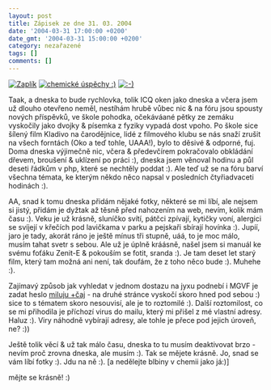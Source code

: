 ```yaml
---
layout: post
title: Zápisek ze dne 31. 03. 2004
date: '2004-03-31 17:00:00 +0200'
date_gmt: '2004-03-31 15:00:00 +0200'
category: nezařazené
tags: []
comments: []
---
```

<div >  <a href="/%base_url%/assets/old-images/zapli.jpg"><img alt="Zaplík" src="%base_url%/assets/old-images/zapli.jpg"></a>  <a href="/%base_url%/assets/old-images/srdicko.jpg"><img alt="chemické úspěchy :)" src="%base_url%/assets/old-images/srdicko.jpg"></a>  <a href="/%base_url%/assets/old-images/vysmati.jpg"><img alt=":-)" src="%base_url%/assets/old-images/vysmati.jpg"></a>  </div>
<p>Taak, a dneska to bude rychlovka, tolik ICQ oken jako dneska a včera jsem už dlouho otevřeno neměl, nestíhám  hrubě vůbec nic &amp; na fóru jsou spousty nových příspěvků, ve škole pohodka, očekáváané pětky ze zemáku vyskočily  jako dvojky &amp; písemka z fyziky vypadá dost vpoho. Po škole sice šílený film Kladivo na čarodějnice,  lidé z filmového klubu se nás snaží zrušit na všech forntách (Oko a teď tohle, UAAA!), bylo to děsivé &amp; odporné,  fuj. Doma dneska výjimečně nic, včera &amp; předevčírem pokračovalo obkládání dřevem, broušení &amp; uklízení po  práci :), dneska jsem věnoval hodinu a půl deseti řádkům v php, které se nechtěly poddat :). Ale teď už se na  fóru barví všechna témata, ke kterým někdo něco napsal v posledních čtyřiadvaceti hodinách :).</p>
<p>AA, snad k tomu dneska přidám nějaké fotky, některé se mi líbí, ale nejsem si jistý, přidám je dyžtak až těsně  před nahozením na web, nevím, kolik mám času :). Veku je už krásně, sluníčko svítí, pátčci zpívají, kytičky voní,  alergici se svíjejí v křečích pod lavičkama v parku a pejskaři sbírají hovínka :). Jupíí, jaro je tady, akorát ráno  je ještě mínus tři stupně, uáá, to je moc málo, musím tahat svetr s sebou. Ale už je úplně kráásně, našel  jsem si manuál ke svému foťáku Zenit-E &amp; pokouším se fotit, sranda :). Je tam deset let starý film, který  tam možná ani není, tak doufám, že z toho něco bude :). Muhehe :).</p>
<p>Zajímavý způsob jak vyhledat v jednom dostazu na jyxu podnebí i MGVF je zadat heslo  <a href="http://jyxo.cz/s?s=miluju+%2B%E8aj&skip=19&d=cz^sandan&cnt=15&page=2">miluju +čaj</a> - na druhé stránce  vyskočí skoro hned pod sebou :) sice to s tématem skoro nesouvisí, ale je to roztomilé :). Další roztomilost,  co se mi přihodila je příchozí virus do mailu, který mi přišel z mé vlastní adresy. Haluz :). Viry náhodně vybírají  adresy, ale tohle je přece pod jejich úroveň, ne? :))</p>
<p>Ještě tolik věcí &amp; už tak málo času, dneska to tu musím deaktivovat brzo - nevím proč zrovna dneska, ale  musím :). Tak se mějete krásně. Jo, snad se vám líbí fotky :). Jdu na ně :). [a nedělejte blbiny v chemii jako já:)]</p>
<p>mějte se krásně! :)</p>
